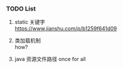 ### TODO List  


1. static 关键字  
https://www.jianshu.com/p/b1259f641d09

2. 类加载机制  
how? 

3. java 资源文件路径 once for all
